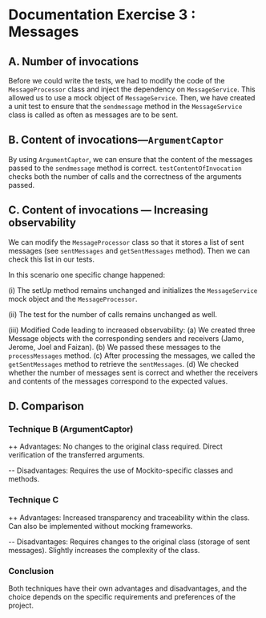 # Documentation Exercise 3 : Messages

## A. Number of invocations
Before we could write the tests, we had to modify the code of the `MessageProcessor` class and inject the dependency on
`MessageService`. This allowed us to use a mock object of `MessageService`.
Then, we have created a unit test to ensure that the `sendmessage` method in the `MessageService` class is called as 
often as messages are to be sent.

## B. Content of invocations—`ArgumentCaptor`
By using `ArgumentCaptor`, we can ensure that the content of the messages passed to the `sendmessage` method is correct.
`testContentOfInvocation` checks both the number of calls and the correctness of the arguments passed.

## C. Content of invocations — Increasing observability
We can modify the `MessageProcessor` class so that it stores a list of sent messages (see `sentMessages` and `getSentMessages` method). 
Then we can check this list in our tests.

In this scenario one specific change happened:

(i) The setUp method remains unchanged and initializes the `MessageService` mock object and the `MessageProcessor`.

(ii) The test for the number of calls remains unchanged as well.

(iii) Modified Code leading to increased observability:
(a) We created three Message objects with the corresponding senders and receivers (Jamo, Jerome, Joel and Faizan).
(b) We passed these messages to the `processMessages` method.
(c) After processing the messages, we called the `getSentMessages` method to retrieve the `sentMessages`.
(d) We checked whether the number of messages sent is correct and whether the receivers and contents of the messages 
correspond to the expected values.

## D. Comparison
### Technique B (ArgumentCaptor) 

++ Advantages: No changes to the original class required. Direct verification of the transferred arguments.

-- Disadvantages: Requires the use of Mockito-specific classes and methods.

### Technique C
++ Advantages: Increased transparency and traceability within the class. Can also be implemented without mocking frameworks.

-- Disadvantages: Requires changes to the original class (storage of sent messages). Slightly increases the complexity of the class.

### Conclusion
Both techniques have their own advantages and disadvantages, and the choice depends on the specific requirements and 
preferences of the project.

